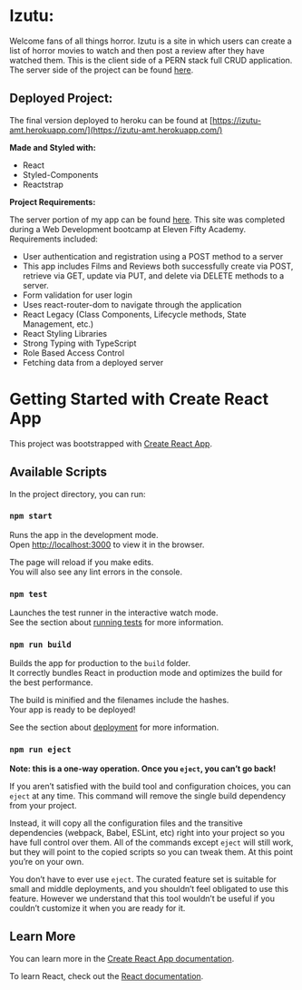 # **Izutu:**

Welcome fans of all things horror. Izutu is a site in which users can create a list of horror movies to watch and then post a review after they have watched them. This is the client side of a PERN stack full CRUD application. The server side of the project can be found [here](https://github.com/amtodd999/red-badge-project-server).

## **Deployed Project:**

The final version deployed to heroku can be found at [https://izutu-amt.herokuapp.com/](https://izutu-amt.herokuapp.com/)

**Made and Styled with:**

- React
- Styled-Components
- Reactstrap

**Project Requirements:**

The server portion of my app can be found [here](https://github.com/CLTsolutions/takeoff_server). This site was completed during a Web Development bootcamp at Eleven Fifty Academy. Requirements included:

- User authentication and registration using a POST method to a server
- This app includes Films and Reviews both successfully create via POST, retrieve via GET, update via PUT, and delete via DELETE methods to a server.
- Form validation for user login
- Uses react-router-dom to navigate through the application
- React Legacy (Class Components, Lifecycle methods, State Management, etc.)
- React Styling Libraries
- Strong Typing with TypeScript
- Role Based Access Control
- Fetching data from a deployed server

# Getting Started with Create React App

This project was bootstrapped with [Create React App](https://github.com/facebook/create-react-app).

## Available Scripts

In the project directory, you can run:

### `npm start`

Runs the app in the development mode.\
Open [http://localhost:3000](http://localhost:3000) to view it in the browser.

The page will reload if you make edits.\
You will also see any lint errors in the console.

### `npm test`

Launches the test runner in the interactive watch mode.\
See the section about [running tests](https://facebook.github.io/create-react-app/docs/running-tests) for more information.

### `npm run build`

Builds the app for production to the `build` folder.\
It correctly bundles React in production mode and optimizes the build for the best performance.

The build is minified and the filenames include the hashes.\
Your app is ready to be deployed!

See the section about [deployment](https://facebook.github.io/create-react-app/docs/deployment) for more information.

### `npm run eject`

**Note: this is a one-way operation. Once you `eject`, you can’t go back!**

If you aren’t satisfied with the build tool and configuration choices, you can `eject` at any time. This command will remove the single build dependency from your project.

Instead, it will copy all the configuration files and the transitive dependencies (webpack, Babel, ESLint, etc) right into your project so you have full control over them. All of the commands except `eject` will still work, but they will point to the copied scripts so you can tweak them. At this point you’re on your own.

You don’t have to ever use `eject`. The curated feature set is suitable for small and middle deployments, and you shouldn’t feel obligated to use this feature. However we understand that this tool wouldn’t be useful if you couldn’t customize it when you are ready for it.

## Learn More

You can learn more in the [Create React App documentation](https://facebook.github.io/create-react-app/docs/getting-started).

To learn React, check out the [React documentation](https://reactjs.org/).
